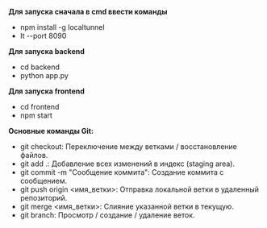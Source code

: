 **Для запуска сначала в cmd ввести команды**
*   npm install -g localtunnel
*   lt --port 8090

**Для запуска backend**
*   cd backend
*   python app.py

**Для запуска frontend**
*   cd frontend
*   npm start

**Основные команды Git:**

*   git checkout: Переключение между ветками / восстановление файлов.
*   git add .: Добавление всех изменений в индекс (staging area).
*   git commit -m "Сообщение коммита": Создание коммита с сообщением.
*   git push origin <имя_ветки>: Отправка локальной ветки в удаленный репозиторий.
*   git merge <имя_ветки>: Слияние указанной ветки в текущую.
*   git branch: Просмотр / создание / удаление веток.
